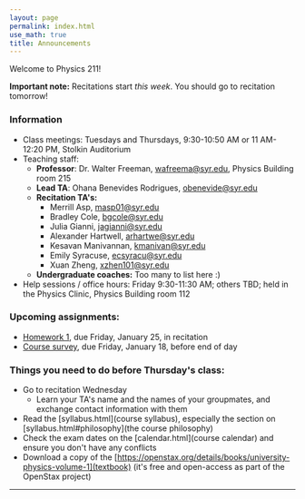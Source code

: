 ```yaml
---
layout: page 
permalink: index.html
use_math: true
title: Announcements
---
```


Welcome to Physics 211!

**Important note:** Recitations start *this week*. You should go to recitation tomorrow!

### Information

- Class meetings: Tuesdays and Thursdays, 9:30-10:50 AM or 11 AM-12:20 PM, Stolkin Auditorium
- Teaching staff:
   - **Professor**: Dr. Walter Freeman, <wafreema@syr.edu>, Physics Building room 215
   - **Lead TA**: Ohana Benevides Rodrigues, <obenevide@syr.edu>
   - **Recitation TA's:**
        - Merrill Asp, <masp01@syr.edu> 
        - Bradley Cole, <bgcole@syr.edu> 
        - Julia Gianni, <jagianni@syr.edu> 
        - Alexander Hartwell, <arhartwe@syr.edu> 
        - Kesavan Manivannan, <kmanivan@syr.edu> 
        - Emily Syracuse, <ecsyracu@syr.edu> 
        - Xuan Zheng, <xzhen101@syr.edu> 
   - **Undergraduate coaches:** Too many to list here :)
- Help sessions / office hours: Friday 9:30-11:30 AM; others TBD; held in the Physics Clinic, Physics Building room 112
   
### Upcoming assignments:

* <a href="hw/hw1.pdf">Homework 1</a>, due Friday, January 25, in recitation
* <a href="https://docs.google.com/forms/d/1IZWWSav46R04acZZDgAVnQmgmSKGT5CPig496entzfA/">Course survey</a>, due Friday, January 18, before end of day

### Things you need to do before Thursday's class:

* Go to recitation Wednesday
  * Learn your TA's name and the names of your groupmates, and exchange contact information with them
* Read the [syllabus.html](course syllabus), especially the section on [syllabus.html#philosophy](the course philosophy)
* Check the exam dates on the [calendar.html](course calendar) and ensure you don't have any conflicts
* Download a copy of the [https://openstax.org/details/books/university-physics-volume-1](textbook) (it's free and open-access as part of the OpenStax project)




---

<br>

<!--
<center> <img src="woodpecker.jpg">
<br>
<em>Pileated woodpecker, Glover Park, Washington DC.<br><br>
What's special about his tail that lets him keep his balance?<br>
How did he make that hole in fifteen seconds or so?
</em>
</center>
-->

